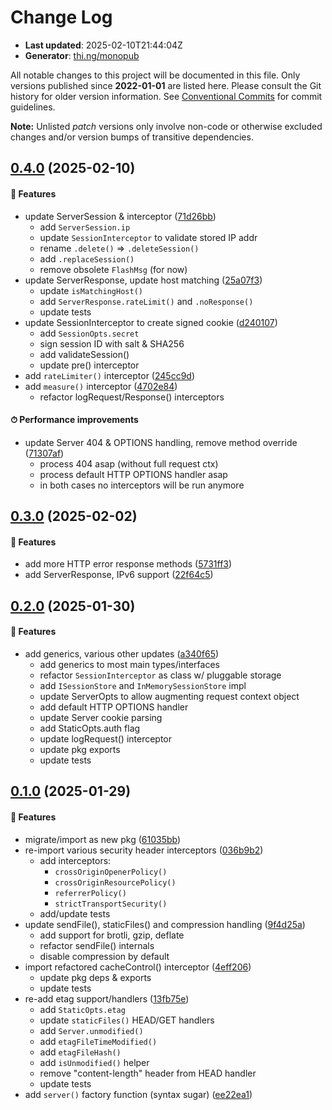 # Change Log

- **Last updated**: 2025-02-10T21:44:04Z
- **Generator**: [thi.ng/monopub](https://thi.ng/monopub)

All notable changes to this project will be documented in this file.
Only versions published since **2022-01-01** are listed here.
Please consult the Git history for older version information.
See [Conventional Commits](https://conventionalcommits.org/) for commit guidelines.

**Note:** Unlisted _patch_ versions only involve non-code or otherwise excluded changes
and/or version bumps of transitive dependencies.

## [0.4.0](https://github.com/thi-ng/umbrella/tree/@thi.ng/server@0.4.0) (2025-02-10)

#### 🚀 Features

- update ServerSession & interceptor ([71d26bb](https://github.com/thi-ng/umbrella/commit/71d26bb))
  - add `ServerSession.ip`
  - update `SessionInterceptor` to validate stored IP addr
  - rename `.delete()` => `.deleteSession()`
  - add `.replaceSession()`
  - remove obsolete `FlashMsg` (for now)
- update ServerResponse, update host matching ([25a07f3](https://github.com/thi-ng/umbrella/commit/25a07f3))
  - update `isMatchingHost()`
  - add `ServerResponse.rateLimit()` and `.noResponse()`
  - update tests
- update SessionInterceptor to create signed cookie ([d240107](https://github.com/thi-ng/umbrella/commit/d240107))
  - add `SessionOpts.secret`
  - sign session ID with salt & SHA256
  - add validateSession()
  - update pre() interceptor
- add `rateLimiter()` interceptor ([245cc9d](https://github.com/thi-ng/umbrella/commit/245cc9d))
- add `measure()` interceptor ([4702e84](https://github.com/thi-ng/umbrella/commit/4702e84))
  - refactor logRequest/Response() interceptors

#### ⏱ Performance improvements

- update Server 404 & OPTIONS handling, remove method override ([71307af](https://github.com/thi-ng/umbrella/commit/71307af))
  - process 404 asap (without full request ctx)
  - process default HTTP OPTIONS handler asap
  - in both cases no interceptors will be run anymore

## [0.3.0](https://github.com/thi-ng/umbrella/tree/@thi.ng/server@0.3.0) (2025-02-02)

#### 🚀 Features

- add more HTTP error response methods ([5731ff3](https://github.com/thi-ng/umbrella/commit/5731ff3))
- add ServerResponse, IPv6 support ([22f64c5](https://github.com/thi-ng/umbrella/commit/22f64c5))

## [0.2.0](https://github.com/thi-ng/umbrella/tree/@thi.ng/server@0.2.0) (2025-01-30)

#### 🚀 Features

- add generics, various other updates ([a340f65](https://github.com/thi-ng/umbrella/commit/a340f65))
  - add generics to most main types/interfaces
  - refactor `SessionInterceptor` as class w/ pluggable storage
  - add `ISessionStore` and `InMemorySessionStore` impl
  - update ServerOpts to allow augmenting request context object
  - add default HTTP OPTIONS handler
  - update Server cookie parsing
  - add StaticOpts.auth flag
  - update logRequest() interceptor
  - update pkg exports
  - update tests

## [0.1.0](https://github.com/thi-ng/umbrella/tree/@thi.ng/server@0.1.0) (2025-01-29)

#### 🚀 Features

- migrate/import as new pkg ([61035bb](https://github.com/thi-ng/umbrella/commit/61035bb))
- re-import various security header interceptors ([036b9b2](https://github.com/thi-ng/umbrella/commit/036b9b2))
  - add interceptors:
    - `crossOriginOpenerPolicy()`
    - `crossOriginResourcePolicy()`
    - `referrerPolicy()`
    - `strictTransportSecurity()`
  - add/update tests
- update sendFile(), staticFiles() and compression handling ([9f4d25a](https://github.com/thi-ng/umbrella/commit/9f4d25a))
  - add support for brotli, gzip, deflate
  - refactor sendFile() internals
  - disable compression by default
- import refactored cacheControl() interceptor ([4eff206](https://github.com/thi-ng/umbrella/commit/4eff206))
  - update pkg deps & exports
  - update tests
- re-add etag support/handlers ([13fb75e](https://github.com/thi-ng/umbrella/commit/13fb75e))
  - add `StaticOpts.etag`
  - update `staticFiles()` HEAD/GET handlers
  - add `Server.unmodified()`
  - add `etagFileTimeModified()`
  - add `etagFileHash()`
  - add `isUnmodified()` helper
  - remove "content-length" header from HEAD handler
  - update tests
- add `server()` factory function (syntax sugar) ([ee22ea1](https://github.com/thi-ng/umbrella/commit/ee22ea1))
